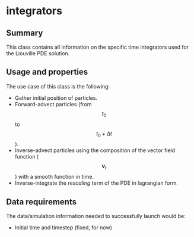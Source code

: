 # integrators
## Summary
This class contains all information on the specific time integrators used for the Liouville PDE solution.

## Usage and properties
The use case of this class is the following:
- Gather initial position of particles.
- Forward-advect particles (from $$t_0$$ to $$t_0 + \Delta t$$).
- Inverse-advect particles using the composition of the vector field function ($$\mathbf{v}_t$$) with a smooth function in time.
- Inverse-integrate the *rescaling* term of the PDE in lagrangian form.

## Data requirements
The data/simulation information needed to successfully launch would be:
- Initial time and timestep (fixed, for now)